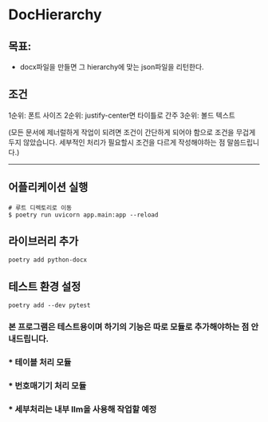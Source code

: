 # DocHierarchy

## 목표: 
* docx파일을 만들면 그 hierarchy에 맞는 json파일을 리턴한다.

## 조건

1순위: 폰트 사이즈
2순위: justify-center면 타이틀로 간주
3순위: 볼드 텍스트

(모든 문서에 제너럴하게 작업이 되려면 조건이 간단하게 되어야 함으로 조건을 무겁게 두지 않았습니다.
세부적인 처리가 필요할시 조건을 다르게 작성해야하는 점 말씀드립니다.)
***

## 어플리케이션 실행
```
# 루트 디렉토리로 이동
$ poetry run uvicorn app.main:app --reload
```
## 라이브러리 추가
```
poetry add python-docx
```

## 테스트 환경 설정
```
poetry add --dev pytest
```




### 본 프로그램은 테스트용이며 하기의 기능은 따로 모듈로 추가해야하는 점 안내드립니다.
### * 테이블 처리 모듈
### * 번호매기기 처리 모듈
### * 세부처리는 내부 llm을 사용해 작업할 예정
